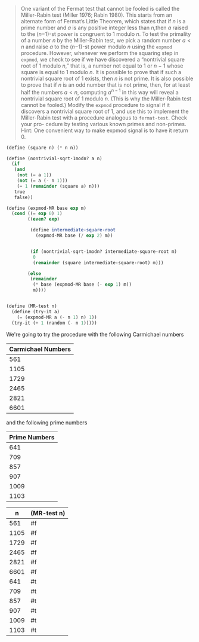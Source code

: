 > One variant of the Fermat test that cannot be fooled is called the Miller-Rabin
> test (Miller 1976; Rabin 1980). This starts from an alternate form of Fermat’s
> Little Theorem, which states that if $n$ is a prime number and $a$ is any
> positive integer less than $n$,then $a$ raised to the ($n$−1)-st power is
> congruent to 1 modulo $n$. To test the primality of a number $n$ by the
> Miller-Rabin test, we pick a random number $a < n$ and raise $a$ to the
> ($n$−1)-st power modulo $n$ using the `expmod` procedure. However, whenever we
> perform the squaring step in `expmod`, we check to see if we have discovered a
> “nontrivial square root of 1 modulo $n$,” that is, a number not equal to 1 or
> $n$ − 1 whose square is equal to 1 modulo $n$. It is possible to prove that if
> such a nontrivial square root of 1 exists, then $n$ is not prime. It is also
> possible to prove that if $n$ is an odd number that is not prime, then, for at
> least half the numbers $a < n$, computing $a^{n−1}$ in this way will reveal a
> nontrivial square root of 1 modulo $n$. (This is why the Miller-Rabin test
> cannot be fooled.) Modify the `expmod` procedure to signal if it discovers a
> nontrivial square root of 1, and use this to implement the Miller-Rabin test
> with a procedure analogous to `fermat-test`. Check your pro- cedure by testing
> various known primes and non-primes. Hint: One convenient way to make expmod
> signal is to have it return 0.

``` scheme :session "1.28"
(define (square n) (* n n))

(define (nontrivial-sqrt-1modn? a n)
  (if
   (and
    (not (= a 1))
    (not (= a (- n 1)))
    (= 1 (remainder (square a) n)))
   true
   false))

(define (expmod-MR base exp m)
  (cond ((= exp 0) 1)
        ((even? exp)

         (define intermediate-square-root
           (expmod-MR base (/ exp 2) m))


         (if (nontrivial-sqrt-1modn? intermediate-square-root m)
          0
          (remainder (square intermediate-square-root) m)))

        (else
         (remainder
          (* base (expmod-MR base (- exp 1) m))
          m))))


(define (MR-test n)
  (define (try-it a)
    (= (expmod-MR a (- n 1) n) 1))
  (try-it (+ 1 (random (- n 1)))))
```

We're going to try the procedure with the following Carmichael numbers

| Carmichael Numbers |
|--------------------|
|                561 |
|               1105 |
|               1729 |
|               2465 |
|               2821 |
|               6601 |

and the following prime numbers

| Prime Numbers |
|---------------|
|           641 |
|           709 |
|           857 |
|           907 |
|          1009 |
|          1103 |

|    n | (MR-test n) |
|------|-------------|
|  561 | #f          |
| 1105 | #f          |
| 1729 | #f          |
| 2465 | #f          |
| 2821 | #f          |
| 6601 | #f          |
|  641 | #t          |
|  709 | #t          |
|  857 | #t          |
|  907 | #t          |
| 1009 | #t          |
| 1103 | #t          |
